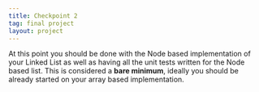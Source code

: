 ```yaml
---
title: Checkpoint 2
tag: final project
layout: project
---
```


At this point you should be done with the Node based implementation of your Linked List as well as
having all the unit tests written for the Node based list. This is considered a **bare minimum**,
ideally you should be already started on your array based implementation.